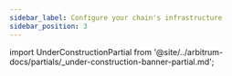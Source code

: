 ```yaml
---
sidebar_label: Configure your chain's infrastructure
sidebar_position: 3
---
```

 
import UnderConstructionPartial from '@site/../arbitrum-docs/partials/_under-construction-banner-partial.md'; 

<UnderConstructionPartial />


<!--
 
 - sequencer options
 - validator options
 - rpc options

-->